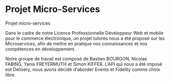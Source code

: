 # Projet Micro-Services
Projet micro-services



Dans le cadre de notre Licence Professionnelle Développeur Web et mobile pour le commerce électronique, un projet tutorés nous a été proposé sur les Microservices, afin de mettre en pratique nos connaissances et nos compétences en développement.

Notre groupe de travail est composé de Bastien BOURGON, Nicolas FABING, Yanis FREYERMUTH et Simon KIFFER. L’API qui nous a été imposé est Delivery, nous avons décidé d'aborder Events et Fidelity comme choix libre.
